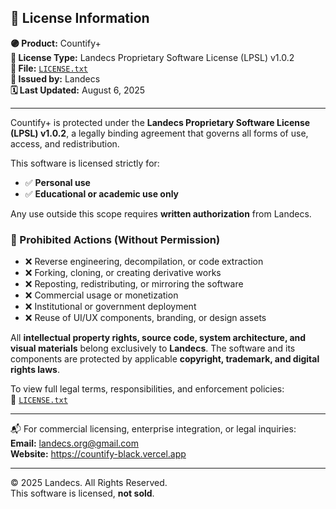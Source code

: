 ## 📄 License Information

**🟣 Product:** Countify+  
**🔐 License Type:** Landecs Proprietary Software License (LPSL) v1.0.2  
**📁 File:** [`LICENSE.txt`](https://countify-black.vercel.app/LICENSE)  
**🏢 Issued by:** Landecs  
**🗓️ Last Updated:** August 6, 2025  

---

Countify+ is protected under the **Landecs Proprietary Software License (LPSL) v1.0.2**, a legally binding agreement that governs all forms of use, access, and redistribution.

This software is licensed strictly for:

- ✅ **Personal use**
- ✅ **Educational or academic use only**

Any use outside this scope requires **written authorization** from Landecs.

### 🚫 Prohibited Actions (Without Permission)

- ❌ Reverse engineering, decompilation, or code extraction  
- ❌ Forking, cloning, or creating derivative works  
- ❌ Reposting, redistributing, or mirroring the software  
- ❌ Commercial usage or monetization  
- ❌ Institutional or government deployment  
- ❌ Reuse of UI/UX components, branding, or design assets  

All **intellectual property rights, source code, system architecture, and visual materials** belong exclusively to **Landecs**. The software and its components are protected by applicable **copyright, trademark, and digital rights laws**.

To view full legal terms, responsibilities, and enforcement policies:  
🔗 [`LICENSE.txt`](https://countify-black.vercel.app/LICENSE)

---

📬 For commercial licensing, enterprise integration, or legal inquiries:  
**Email:** landecs.org@gmail.com  
**Website:** https://countify-black.vercel.app

---

© 2025 Landecs. All Rights Reserved.  
This software is licensed, **not sold**.